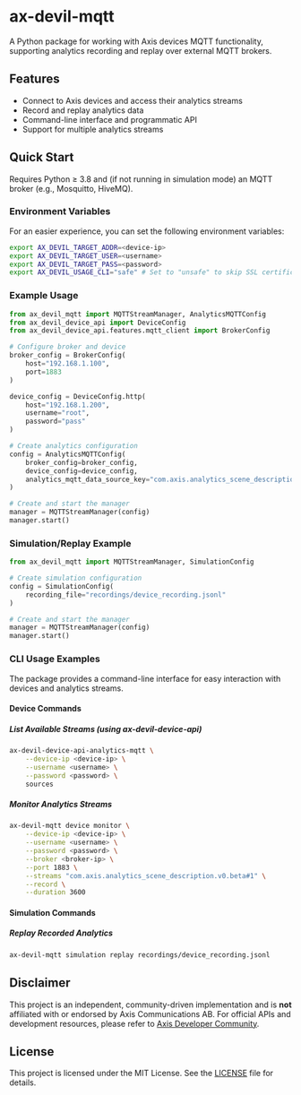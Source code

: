 # ax-devil-mqtt

A Python package for working with Axis devices MQTT functionality, supporting analytics recording and replay over external MQTT brokers.

## Features

- Connect to Axis devices and access their analytics streams
- Record and replay analytics data
- Command-line interface and programmatic API
- Support for multiple analytics streams

## Quick Start

Requires Python ≥ 3.8 and (if not running in simulation mode) an MQTT broker (e.g., Mosquitto, HiveMQ).

### Environment Variables
For an easier experience, you can set the following environment variables:
```bash
export AX_DEVIL_TARGET_ADDR=<device-ip>
export AX_DEVIL_TARGET_USER=<username>
export AX_DEVIL_TARGET_PASS=<password>
export AX_DEVIL_USAGE_CLI="safe" # Set to "unsafe" to skip SSL certificate verification for CLI calls
```

### Example Usage

```python
from ax_devil_mqtt import MQTTStreamManager, AnalyticsMQTTConfig
from ax_devil_device_api import DeviceConfig
from ax_devil_device_api.features.mqtt_client import BrokerConfig

# Configure broker and device
broker_config = BrokerConfig(
    host="192.168.1.100",
    port=1883
)

device_config = DeviceConfig.http(
    host="192.168.1.200",
    username="root",
    password="pass"
)

# Create analytics configuration
config = AnalyticsMQTTConfig(
    broker_config=broker_config,
    device_config=device_config,
    analytics_mqtt_data_source_key="com.axis.analytics_scene_description.v0.beta#1"
)

# Create and start the manager
manager = MQTTStreamManager(config)
manager.start()
```

### Simulation/Replay Example

```python
from ax_devil_mqtt import MQTTStreamManager, SimulationConfig

# Create simulation configuration
config = SimulationConfig(
    recording_file="recordings/device_recording.jsonl"
)

# Create and start the manager
manager = MQTTStreamManager(config)
manager.start()
```

### CLI Usage Examples

The package provides a command-line interface for easy interaction with devices and analytics streams.

#### Device Commands

##### List Available Streams (using ax-devil-device-api)
```bash
ax-devil-device-api-analytics-mqtt \
    --device-ip <device-ip> \
    --username <username> \
    --password <password> \
    sources
```

##### Monitor Analytics Streams
```bash
ax-devil-mqtt device monitor \
    --device-ip <device-ip> \
    --username <username> \
    --password <password> \
    --broker <broker-ip> \
    --port 1883 \
    --streams "com.axis.analytics_scene_description.v0.beta#1" \
    --record \
    --duration 3600
```

#### Simulation Commands

##### Replay Recorded Analytics
```bash
ax-devil-mqtt simulation replay recordings/device_recording.jsonl
```

## Disclaimer

This project is an independent, community-driven implementation and is **not** affiliated with or endorsed by Axis Communications AB. For official APIs and development resources, please refer to [Axis Developer Community](https://www.axis.com/en-us/developer).

## License

This project is licensed under the MIT License. See the [LICENSE](LICENSE) file for details.
